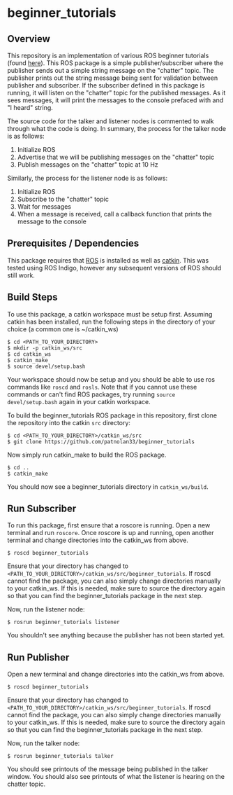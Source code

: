 # beginner_tutorials

## Overview
This repository is an implementation of various ROS beginner tutorials (found [here](http://wiki.ros.org/ROS/Tutorials)). This ROS package is a simple publisher/subscriber where the publisher sends out a simple string message on the "chatter" topic. The publisher prints out the string message being sent for validation between publisher and subscriber. If the subscriber defined in this package is running, it will listen on the "chatter" topic for the published messages. As it sees messages, it will print the messages to the console prefaced with and "I heard" string. 

The source code for the talker and listener nodes is commented to walk through what the code is doing. In summary, the process for the talker node is as follows: 
1. Initialize ROS 
2. Advertise that we will be publishing messages on the "chatter" topic
3. Publish messages on the "chatter" topic at 10 Hz

Similarly, the process for the listener node is as follows:
1. Initialize ROS
2. Subscribe to the "chatter" topic 
3. Wait for messages
4. When a message is received, call a callback function that prints the message to the console

## Prerequisites / Dependencies
This package requires that [ROS](http://wiki.ros.org/indigo/Installation) is installed as well as [catkin](http://wiki.ros.org/catkin?distro=indigo#Installing_catkin). This was tested using ROS Indigo, however any subsequent versions of ROS should still work. 

## Build Steps
To use this package, a catkin workspace must be setup first. Assuming catkin has been installed, run the following steps in the directory of your choice (a common one is ~/catkin_ws)
```
$ cd <PATH_TO_YOUR_DIRECTORY>
$ mkdir -p catkin_ws/src
$ cd catkin_ws
$ catkin_make
$ source devel/setup.bash
```
Your workspace should now be setup and you should be able to use ros commands like `roscd` and `rosls`. Note that if you cannot use these commands or can't find ROS packages, try running `source devel/setup.bash` again in your catkin workspace.

To build the beginner_tutorials ROS package in this repository, first clone the repository into the catkin `src` directory:
```
$ cd <PATH_TO_YOUR_DIRECTORY>/catkin_ws/src
$ git clone https://github.com/patnolan33/beginner_tutorials
```
Now simply run catkin_make to build the ROS package.
```
$ cd ..
$ catkin_make
```
You should now see a beginner_tutorials directory in `catkin_ws/build`. 

## Run Subscriber
To run this package, first ensure that a roscore is running. Open a new terminal and run `roscore`. Once roscore is up and running, open another terminal and change directories into the catkin_ws from above.
```
$ roscd beginner_tutorials
```
Ensure that your directory has changed to `<PATH_TO_YOUR_DIRECTORY>/catkin_ws/src/beginner_tutorials`. If roscd cannot find the package, you can also simply change directories manually to your catkin_ws. If this is needed, make sure to source the directory again so that you can find the beginner_tutorials package in the next step.

Now, run the listener node:
```
$ rosrun beginner_tutorials listener
```
You shouldn't see anything because the publisher has not been started yet.

## Run Publisher
Open a new terminal and change directories into the catkin_ws from above.
```
$ roscd beginner_tutorials
```
Ensure that your directory has changed to `<PATH_TO_YOUR_DIRECTORY>/catkin_ws/src/beginner_tutorials`. If roscd cannot find the package, you can also simply change directories manually to your catkin_ws. If this is needed, make sure to source the directory again so that you can find the beginner_tutorials package in the next step.

Now, run the talker node:
```
$ rosrun beginner_tutorials talker
```
You should see printouts of the message being published in the talker window. You should also see printouts of what the listener is hearing on the chatter topic. 

